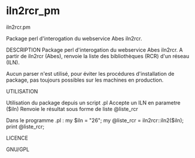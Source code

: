 iln2rcr_pm
==========

iln2rcr.pm


Package perl d'interogation du webservice Abes iln2rcr.


DESCRIPTION
Package perl d'interogation du webservice Abes iln2rcr.
A partir de iln2rcr (Abes), renvoie la liste des bibliothèques (RCR) d'un réseau (ILN).

Aucun parser n'est utilisé, pour éviter les procédures d'installation de package,
pas toujours possibles sur les machines en production.



UTILISATION

Utilisation du package depuis un script .pl
Accepte un ILN en parametre ($iln)
Renvoie le résultat sous forme de liste @liste_rcr

Dans le programme .pl :
my $iln = "26";
my @liste_rcr = iln2rcr::iln2($iln);
print @liste_rcr;

LICENCE

GNU/GPL

